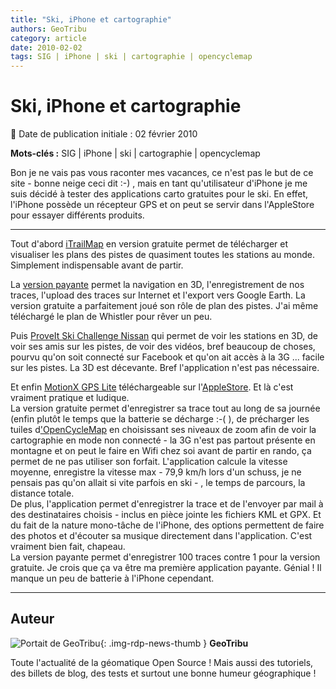 ```yaml
---
title: "Ski, iPhone et cartographie"
authors: GeoTribu
category: article
date: 2010-02-02
tags: SIG | iPhone | ski | cartographie | opencyclemap
---
```


# Ski, iPhone et cartographie

:calendar: Date de publication initiale : 02 février 2010

**Mots-clés :** SIG | iPhone | ski | cartographie | opencyclemap

Bon je ne vais pas vous raconter mes vacances, ce n'est pas le but de ce site - bonne neige ceci dit :-) , mais en tant qu'utilisateur d'iPhone je me suis décidé à tester des applications carto gratuites pour le ski. En effet, l'iPhone possède un récepteur GPS et on peut se servir dans l'AppleStore pour essayer différents produits.

----

Tout d'abord [iTrailMap](http://www.bigairsoftware.com/) en version gratuite permet de télécharger et visualiser les plans des pistes de quasiment toutes les stations au monde. Simplement indispensable avant de partir.

La [version payante](http://www.bigairsoftware.com/features.html) permet la navigation en 3D, l'enregistrement de nos traces, l'upload des traces sur Internet et l'export vers Google Earth. La version gratuite a parfaitement joué son rôle de plan des pistes. J'ai même téléchargé le plan de Whistler pour rêver un peu.

Puis [ProveIt Ski Challenge Nissan](http://www.facebook.com/nissanproveit) qui permet de voir les stations en 3D, de voir ses amis sur les pistes, de voir des vidéos, bref beaucoup de choses, pourvu qu'on soit connecté sur Facebook et qu'on ait accès à la 3G ... facile sur les pistes. La 3D est décevante. Bref l'application n'est pas nécessaire.

Et enfin [MotionX GPS Lite](http://news.motionx.com/category/motionx-gps/) téléchargeable sur l'[AppleStore](http://store.apple.com/fr). Et là c'est vraiment pratique et ludique.  
La version gratuite permet d'enregistrer sa trace tout au long de sa journée (enfin plutôt le temps que la batterie se décharge :-( ), de précharger les tuiles d['OpenCycleMap](http://www.opencyclemap.org/) en choisissant ses niveaux de zoom afin de voir la cartographie en mode non connecté - la 3G n'est pas partout présente en montagne et on peut le faire en Wifi chez soi avant de partir en rando, ça permet de ne pas utiliser son forfait. L'application calcule la vitesse moyenne, enregistre la vitesse max - 79,9 km/h lors d'un schuss, je ne pensais pas qu'on allait si vite parfois en ski - , le temps de parcours, la distance totale.  
De plus, l'application permet d'enregistrer la trace et de l'envoyer par mail à des destinataires choisis - inclus en pièce jointe les fichiers KML et GPX. Et du fait de la nature mono-tâche de l'iPhone, des options permettent de faire des photos et d'écouter sa musique directement dans l'application. C'est vraiment bien fait, chapeau.  
La version payante permet d'enregistrer 100 traces contre 1 pour la version gratuite. Je crois que ça va être ma première application payante. Génial ! Il manque un peu de batterie à l'iPhone cependant.

----

## Auteur

![Portait de GeoTribu](https://cdn.geotribu.fr/img/internal/charte/geotribu\_logo\_64x64.png){: .img-rdp-news-thumb }
**GeoTribu**

Toute l'actualité de la géomatique Open Source ! Mais aussi des tutoriels, des billets de blog, des tests et surtout une bonne humeur géographique !
